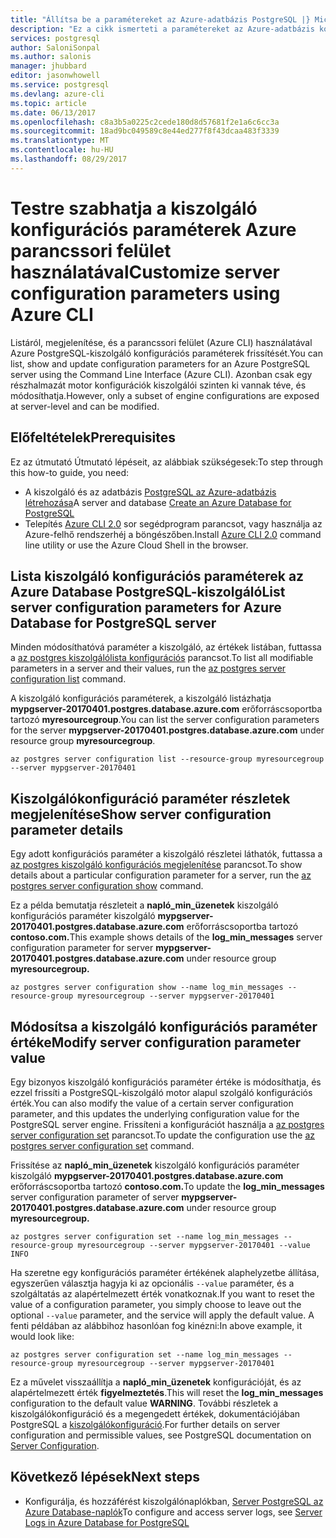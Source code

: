 ```yaml
---
title: "Állítsa be a paramétereket az Azure-adatbázis PostgreSQL |} Microsoft Docs"
description: "Ez a cikk ismerteti a paramétereket az Azure-adatbázis konfigurálása az Azure CLI parancssorból PostgreSQL."
services: postgresql
author: SaloniSonpal
ms.author: salonis
manager: jhubbard
editor: jasonwhowell
ms.service: postgresql
ms.devlang: azure-cli
ms.topic: article
ms.date: 06/13/2017
ms.openlocfilehash: c8a3b5a0225c2cede180d8d57681f2e1a6c6cc3a
ms.sourcegitcommit: 18ad9bc049589c8e44ed277f8f43dcaa483f3339
ms.translationtype: MT
ms.contentlocale: hu-HU
ms.lasthandoff: 08/29/2017
---
```

# <a name="customize-server-configuration-parameters-using-azure-cli"></a><span data-ttu-id="c28fc-103">Testre szabhatja a kiszolgáló konfigurációs paraméterek Azure parancssori felület használatával</span><span class="sxs-lookup"><span data-stu-id="c28fc-103">Customize server configuration parameters using Azure CLI</span></span>
<span data-ttu-id="c28fc-104">Listáról, megjelenítése, és a parancssori felület (Azure CLI) használatával Azure PostgreSQL-kiszolgáló konfigurációs paraméterek frissítését.</span><span class="sxs-lookup"><span data-stu-id="c28fc-104">You can list, show and update configuration parameters for an Azure PostgreSQL server using the Command Line Interface (Azure CLI).</span></span> <span data-ttu-id="c28fc-105">Azonban csak egy részhalmazát motor konfigurációk kiszolgálói szinten ki vannak téve, és módosíthatja.</span><span class="sxs-lookup"><span data-stu-id="c28fc-105">However, only a subset of engine configurations are exposed at server-level and can be modified.</span></span> 

## <a name="prerequisites"></a><span data-ttu-id="c28fc-106">Előfeltételek</span><span class="sxs-lookup"><span data-stu-id="c28fc-106">Prerequisites</span></span>
<span data-ttu-id="c28fc-107">Ez az útmutató Útmutató lépéseit, az alábbiak szükségesek:</span><span class="sxs-lookup"><span data-stu-id="c28fc-107">To step through this how-to guide, you need:</span></span>
- <span data-ttu-id="c28fc-108">A kiszolgáló és az adatbázis [PostgreSQL az Azure-adatbázis létrehozása](quickstart-create-server-database-azure-cli.md)</span><span class="sxs-lookup"><span data-stu-id="c28fc-108">A server and database [Create an Azure Database for PostgreSQL](quickstart-create-server-database-azure-cli.md)</span></span>
- <span data-ttu-id="c28fc-109">Telepítés [Azure CLI 2.0](/cli/azure/install-azure-cli) sor segédprogram parancsot, vagy használja az Azure-felhő rendszerhéj a böngészőben.</span><span class="sxs-lookup"><span data-stu-id="c28fc-109">Install [Azure CLI 2.0](/cli/azure/install-azure-cli) command line utility or use the Azure Cloud Shell in the browser.</span></span>

## <a name="list-server-configuration-parameters-for-azure-database-for-postgresql-server"></a><span data-ttu-id="c28fc-110">Lista kiszolgáló konfigurációs paraméterek az Azure Database PostgreSQL-kiszolgáló</span><span class="sxs-lookup"><span data-stu-id="c28fc-110">List server configuration parameters for Azure Database for PostgreSQL server</span></span>
<span data-ttu-id="c28fc-111">Minden módosíthatóvá paraméter a kiszolgáló, az értékek listában, futtassa a [az postgres kiszolgálólista konfigurációs](/cli/azure/postgres/server/configuration#list) parancsot.</span><span class="sxs-lookup"><span data-stu-id="c28fc-111">To list all modifiable parameters in a server and their values, run the [az postgres server configuration list](/cli/azure/postgres/server/configuration#list) command.</span></span>

<span data-ttu-id="c28fc-112">A kiszolgáló konfigurációs paraméterek, a kiszolgáló listázhatja **mypgserver-20170401.postgres.database.azure.com** erőforráscsoportba tartozó **myresourcegroup**.</span><span class="sxs-lookup"><span data-stu-id="c28fc-112">You can list the server configuration parameters for the server **mypgserver-20170401.postgres.database.azure.com** under resource group **myresourcegroup**.</span></span>
```azurecli-interactive
az postgres server configuration list --resource-group myresourcegroup --server mypgserver-20170401
```
## <a name="show-server-configuration-parameter-details"></a><span data-ttu-id="c28fc-113">Kiszolgálókonfiguráció paraméter részletek megjelenítése</span><span class="sxs-lookup"><span data-stu-id="c28fc-113">Show server configuration parameter details</span></span>
<span data-ttu-id="c28fc-114">Egy adott konfigurációs paraméter a kiszolgáló részletei láthatók, futtassa a [az postgres kiszolgáló konfigurációs megjelenítése](/cli/azure/postgres/server/configuration#show) parancsot.</span><span class="sxs-lookup"><span data-stu-id="c28fc-114">To show details about a particular configuration parameter for a server, run the [az postgres server configuration show](/cli/azure/postgres/server/configuration#show)  command.</span></span>

<span data-ttu-id="c28fc-115">Ez a példa bemutatja részleteit a **napló\_min\_üzenetek** kiszolgáló konfigurációs paraméter kiszolgáló **mypgserver-20170401.postgres.database.azure.com** erőforráscsoportba tartozó **contoso.com.**</span><span class="sxs-lookup"><span data-stu-id="c28fc-115">This example shows details of the **log\_min\_messages** server configuration parameter for server **mypgserver-20170401.postgres.database.azure.com** under resource group **myresourcegroup.**</span></span>
```azurecli-interactive
az postgres server configuration show --name log_min_messages --resource-group myresourcegroup --server mypgserver-20170401
```
## <a name="modify-server-configuration-parameter-value"></a><span data-ttu-id="c28fc-116">Módosítsa a kiszolgáló konfigurációs paraméter értéke</span><span class="sxs-lookup"><span data-stu-id="c28fc-116">Modify server configuration parameter value</span></span>
<span data-ttu-id="c28fc-117">Egy bizonyos kiszolgáló konfigurációs paraméter értéke is módosíthatja, és ezzel frissíti a PostgreSQL-kiszolgáló motor alapul szolgáló konfigurációs érték.</span><span class="sxs-lookup"><span data-stu-id="c28fc-117">You can also modify the value of a certain server configuration parameter, and this updates the underlying configuration value for the PostgreSQL server engine.</span></span> <span data-ttu-id="c28fc-118">Frissíteni a konfigurációt használja a [az postgres server configuration set](/cli/azure/postgres/server/configuration#set) parancsot.</span><span class="sxs-lookup"><span data-stu-id="c28fc-118">To update the configuration use the [az postgres server configuration set](/cli/azure/postgres/server/configuration#set) command.</span></span> 

<span data-ttu-id="c28fc-119">Frissítése az **napló\_min\_üzenetek** kiszolgáló konfigurációs paraméter kiszolgáló **mypgserver-20170401.postgres.database.azure.com** erőforráscsoportba tartozó **contoso.com.**</span><span class="sxs-lookup"><span data-stu-id="c28fc-119">To update the **log\_min\_messages** server configuration parameter of server **mypgserver-20170401.postgres.database.azure.com** under resource group **myresourcegroup.**</span></span>
```azurecli-interactive
az postgres server configuration set --name log_min_messages --resource-group myresourcegroup --server mypgserver-20170401 --value INFO
```
<span data-ttu-id="c28fc-120">Ha szeretne egy konfigurációs paraméter értékének alaphelyzetbe állítása, egyszerűen választja hagyja ki az opcionális `--value` paraméter, és a szolgáltatás az alapértelmezett érték vonatkoznak.</span><span class="sxs-lookup"><span data-stu-id="c28fc-120">If you want to reset the value of a configuration parameter, you simply choose to leave out the optional `--value` parameter, and the service will apply the default value.</span></span> <span data-ttu-id="c28fc-121">A fenti példában az alábbihoz hasonlóan fog kinézni:</span><span class="sxs-lookup"><span data-stu-id="c28fc-121">In above example, it would look like:</span></span>
```azurecli-interactive
az postgres server configuration set --name log_min_messages --resource-group myresourcegroup --server mypgserver-20170401
```
<span data-ttu-id="c28fc-122">Ez a művelet visszaállítja a **napló\_min\_üzenetek** konfigurációját, és az alapértelmezett érték **figyelmeztetés**.</span><span class="sxs-lookup"><span data-stu-id="c28fc-122">This will reset the **log\_min\_messages** configuration to the default value **WARNING**.</span></span> <span data-ttu-id="c28fc-123">További részletek a kiszolgálókonfiguráció és a megengedett értékek, dokumentációjában PostgreSQL a [kiszolgálókonfiguráció](https://www.postgresql.org/docs/9.6/static/runtime-config.html).</span><span class="sxs-lookup"><span data-stu-id="c28fc-123">For further details on server configuration and permissible values, see PostgreSQL documentation on [Server Configuration](https://www.postgresql.org/docs/9.6/static/runtime-config.html).</span></span>

## <a name="next-steps"></a><span data-ttu-id="c28fc-124">Következő lépések</span><span class="sxs-lookup"><span data-stu-id="c28fc-124">Next steps</span></span>
- <span data-ttu-id="c28fc-125">Konfigurálja, és hozzáférést kiszolgálónaplókban, [Server PostgreSQL az Azure Database-naplók](concepts-server-logs.md)</span><span class="sxs-lookup"><span data-stu-id="c28fc-125">To configure and access server logs, see [Server Logs in Azure Database for PostgreSQL](concepts-server-logs.md)</span></span>
